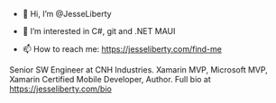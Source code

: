 - 👋 Hi, I’m @JesseLiberty
- 👀 I’m interested in C#, git and .NET MAUI 


- 📫 How to reach me: https://jesseliberty.com/find-me

<!---
JesseLiberty/JesseLiberty is a ✨ special ✨ repository because its `README.md` (this file) appears on your GitHub profile.
You can click the Preview link to take a look at your changes.
--->
Senior SW Engineer at CNH Industries. Xamarin MVP, Microsoft MVP, Xamarin Certified Mobile Developer, Author.  Full bio at https://jesseliberty.com/bio
